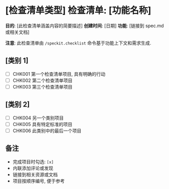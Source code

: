 # [检查清单类型] 检查清单: [功能名称]

**目的**: [此检查清单涵盖内容的简要描述]
**创建时间**: [日期]
**功能**: [链接到 spec.md 或相关文档]

**注意**: 此检查清单由 `/speckit.checklist` 命令基于功能上下文和需求生成.

<!--
  ============================================================================
  重要说明: 以下检查清单项目仅为示例项目, 仅供说明用途.

  /speckit.checklist 命令必须根据以下内容替换为实际项目: 
  - 用户的具体检查清单请求
  - 来自 spec.md 的功能需求
  - 来自 plan.md 的技术上下文
  - 来自 tasks.md 的实施细节

  请勿在生成的检查清单文件中保留这些示例项目.
  ============================================================================
-->

## [类别 1]

- [ ] CHK001 第一个检查清单项目, 具有明确的行动
- [ ] CHK002 第二个检查清单项目
- [ ] CHK003 第三个检查清单项目

## [类别 2]

- [ ] CHK004 另一个类别项目
- [ ] CHK005 具有特定标准的项目
- [ ] CHK006 此类别中的最后一个项目

## 备注

- 完成项目时勾选: `[x]`
- 内联添加评论或发现
- 链接到相关资源或文档
- 项目按顺序编号, 便于参考
